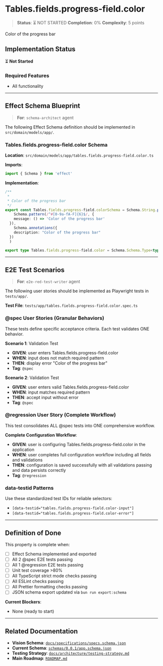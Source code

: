 # Tables.fields.progress-field.color

> **Status**: ⏳ NOT STARTED
> **Completion**: 0%
> **Complexity**: 5 points

Color of the progress bar

## Implementation Status

⏳ **Not Started**

### Required Features

- All functionality

---

## Effect Schema Blueprint

> **For**: `schema-architect` agent

The following Effect Schema definition should be implemented in `src/domain/models/app/`.

### Tables.fields.progress-field.color Schema

**Location**: `src/domain/models/app/tables.fields.progress-field.color.ts`

**Imports**:

```typescript
import { Schema } from 'effect'
```

**Implementation**:

```typescript
/**
 *
 * Color of the progress bar
 */
export const Tables.fields.progress-field.colorSchema = Schema.String.pipe(
    Schema.pattern(/^#[0-9a-fA-F]{6}$/, {
    message: () => 'Color of the progress bar'
  }),
    Schema.annotations({
    description: "Color of the progress bar"
  })
  )

export type Tables.fields.progress-field.color = Schema.Schema.Type<typeof Tables.fields.progress-field.colorSchema>
```

---

## E2E Test Scenarios

> **For**: `e2e-red-test-writer` agent

The following user stories should be implemented as Playwright tests in `tests/app/`.

**Test File**: `tests/app/tables.fields.progress-field.color.spec.ts`

### @spec User Stories (Granular Behaviors)

These tests define specific acceptance criteria. Each test validates ONE behavior.

**Scenario 1**: Validation Test

- **GIVEN**: user enters Tables.fields.progress-field.color
- **WHEN**: input does not match required pattern
- **THEN**: display error "Color of the progress bar"
- **Tag**: `@spec`

**Scenario 2**: Validation Test

- **GIVEN**: user enters valid Tables.fields.progress-field.color
- **WHEN**: input matches required pattern
- **THEN**: accept input without error
- **Tag**: `@spec`

### @regression User Story (Complete Workflow)

This test consolidates ALL @spec tests into ONE comprehensive workflow.

**Complete Configuration Workflow**:

- **GIVEN**: user is configuring Tables.fields.progress-field.color in the application
- **WHEN**: user completes full configuration workflow including all fields and validations
- **THEN**: configuration is saved successfully with all validations passing and data persists correctly
- **Tag**: `@regression`

### data-testid Patterns

Use these standardized test IDs for reliable selectors:

- `[data-testid="tables.fields.progress-field.color-input"]`
- `[data-testid="tables.fields.progress-field.color-error"]`

---

## Definition of Done

This property is complete when:

- [ ] Effect Schema implemented and exported
- [ ] All 2 @spec E2E tests passing
- [ ] All 1 @regression E2E tests passing
- [ ] Unit test coverage >80%
- [ ] All TypeScript strict mode checks passing
- [ ] All ESLint checks passing
- [ ] All Prettier formatting checks passing
- [ ] JSON schema export updated via `bun run export:schema`

**Current Blockers**:

- None (ready to start)

---

## Related Documentation

- **Vision Schema**: [`docs/specifications/specs.schema.json`](../specs.schema.json)
- **Current Schema**: [`schemas/0.0.1/app.schema.json`](../../schemas/0.0.1/app.schema.json)
- **Testing Strategy**: [`docs/architecture/testing-strategy.md`](../../architecture/testing-strategy.md)
- **Main Roadmap**: [`ROADMAP.md`](../../../ROADMAP.md)
